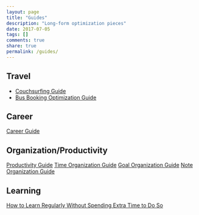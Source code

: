 ```yaml
---
layout: page
title: "Guides"
description: "Long-form optimization pieces"
date: 2017-07-05
tags: []
comments: true
share: true
permalink: /guides/
---
```



## Travel
* [Couchsurfing Guide](http://www.neha-kulkarni.com/couchsurfing-101-the-ultimate-couchsurfing-guide/)
* [Bus Booking Optimization Guide](https://neha-kay.github.io/2017-07-06/bus-booking-optimization-guide/)

## Career
[Career Guide](www.nehakay.com/2016-06-19-the-career-guide)

## Organization/Productivity
[Productivity Guide]()
[Time Organization Guide]()
[Goal Organization Guide]()
[Note Organization Guide]()

## Learning
[How to Learn Regularly Without Spending Extra Time to Do So](www.nehakay.com/2017-06-02-how-to-learn-regularly-without-spending-extra-time-to-do-so)

